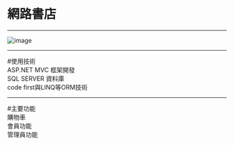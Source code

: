 # 網路書店

---

![image](https://user-images.githubusercontent.com/105838514/175815137-69df68df-681f-490f-b019-a07ad361355b.png)

---

#使用技術  
ASP.NET MVC 框架開發  
SQL SERVER 資料庫  
code first與LINQ等ORM技術  

---

#主要功能  
購物車  
會員功能  
管理員功能  
